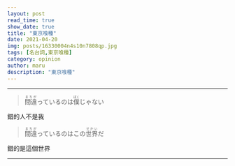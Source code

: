 ```yaml
---
layout: post
read_time: true
show_date: true
title: "東京喰種"
date: 2021-04-20
img: posts/16330004n4s10n7808qp.jpg
tags: [名台詞,東京喰種]
category: opinion
author: maru
description: "東京喰種"
---
```

---
> <div><ruby><rb>間違</rb><rt>まちが</rt></ruby>っているのは<ruby><rb>僕</rb><rt>ぼく</rt></ruby>じゃない</div>
錯的人不是我

><div><ruby><rb>間違</rb><rt>まちが</rt></ruby>っているのはこの<ruby><rb>世界</rb><rt>せかい</rt></ruby>だ</div>
錯的是這個世界

---
